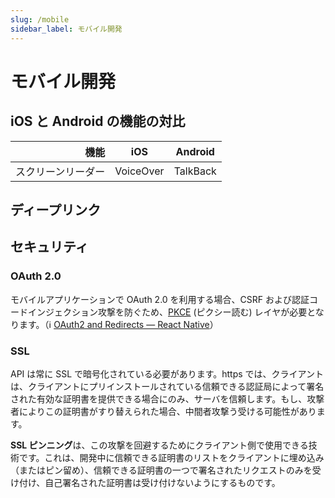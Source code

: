 ```yaml
---
slug: /mobile
sidebar_label: モバイル開発
---
```


# モバイル開発

## iOS と Android の機能の対比

|         機能 | iOS       | Android  |
|-----------:|-----------|----------|
|  スクリーンリーダー | VoiceOver | TalkBack |

## ディープリンク

## セキュリティ

### OAuth 2.0

モバイルアプリケーションで OAuth 2.0 を利用する場合、CSRF および認証コードインジェクション攻撃を防ぐため、[PKCE](https://oauth.net/2/pkce/) (ピクシー読む) レイヤが必要となります。（ℹ️ [OAuth2 and Redirects — React Native](https://reactnative.dev/docs/security#oauth2-and-redirects)）

### SSL

API は常に SSL で暗号化されている必要があります。https では、クライアントは、クライアントにプリインストールされている信頼できる認証局によって署名された有効な証明書を提供できる場合にのみ、サーバを信頼します。もし、攻撃者によりこの証明書がすり替えられた場合、中間者攻撃う受ける可能性があります。

**SSL ピンニング**は、この攻撃を回避するためにクライアント側で使用できる技術です。これは、開発中に信頼できる証明書のリストをクライアントに埋め込み（またはピン留め）、信頼できる証明書の一つで署名されたリクエストのみを受け付け、自己署名された証明書は受け付けないようにするものです。
